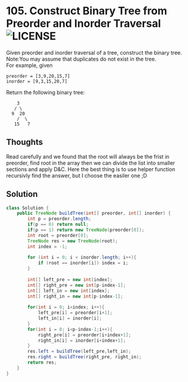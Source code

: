 # 105. Construct Binary Tree from Preorder and Inorder Traversal ![LICENSE](https://img.shields.io/badge/Rank-Medium-orange) 
Given preorder and inorder traversal of a tree, construct the binary tree.  
Note:You may assume that duplicates do not exist in the tree.  
For example, given  
```
preorder = [3,9,20,15,7]
inorder = [9,3,15,20,7]
```
Return the following binary tree:
```
    3
   / \
  9  20
    /  \
   15   7
   ```
## Thoughts
Read carefully and we found that the root will always be the frist in preorder, find root in the array then we can divide the list into smaller sections and apply D&C. Here the best thing is to use helper function recursivly find the answer, but I choose the easiler one ;D


## Solution
```java
class Solution {
    public TreeNode buildTree(int[] preorder, int[] inorder) {
        int p = preorder.length;
        if(p == 0) return null;
        if(p == 1) return new TreeNode(preorder[0]);
        int root = preorder[0];
        TreeNode res = new TreeNode(root);
        int index = -1;
        
        for (int i = 0; i < inorder.length; i++){
            if (root == inorder[i]) index = i;
        }
        
        int[] left_pre = new int[index];
        int[] right_pre = new int[p-index-1];
        int[] left_in = new int[index];
        int[] right_in = new int[p-index-1];
        
        for(int i = 0; i<index; i++){
            left_pre[i] = preorder[i+1];
            left_in[i] = inorder[i];
        }
        for(int i = 0; i<p-index-1;i++){
            right_pre[i] = preorder[i+index+1];
            right_in[i] = inorder[i+index+1];
        }
        res.left = buildTree(left_pre,left_in);
        res.right = buildTree(right_pre, right_in);
        return res;
    }
}
```
